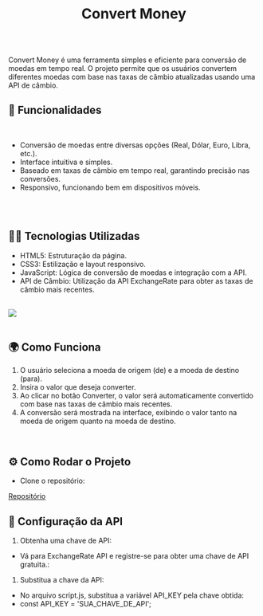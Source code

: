<h1 align="center">Convert Money</h1>
<br>
<br>
<p>Convert Money é uma ferramenta simples e eficiente para conversão de moedas em tempo real. O projeto permite que os usuários convertem diferentes moedas com base nas taxas de câmbio atualizadas usando uma API de câmbio.</p>
<h2>🚀 Funcionalidades</h2>
<br>
<ul>
  <li>Conversão de moedas entre diversas opções (Real, Dólar, Euro, Libra, etc.).</li>
  <li>Interface intuitiva e simples.</li>
  <li>Baseado em taxas de câmbio em tempo real, garantindo precisão nas conversões.</li>
  <li>Responsivo, funcionando bem em dispositivos móveis.</li>
</ul>
<br>
<br>
<h2>🧑‍💻 Tecnologias Utilizadas</h2>
<ul>
  <li>HTML5: Estruturação da página.</li>
  <li>CSS3: Estilização e layout responsivo.</li>
  <li>JavaScript: Lógica de conversão de moedas e integração com a API.</li>
  <li>API de Câmbio: Utilização da API ExchangeRate para obter as taxas de câmbio mais recentes.</li>
</ul>
<br>
<img src="https://github.com/alencarpereira/currency-convert-ale/blob/main/assets/currency.png?raw=true">
<br>
<br>
<h2>🌍 Como Funciona</h2>
<ol>
  <li>O usuário seleciona a moeda de origem (de) e a moeda de destino (para).</li>
  <li>Insira o valor que deseja converter.</li>
  <li>Ao clicar no botão Converter, o valor será automaticamente convertido com base nas taxas de câmbio mais recentes.</li>
  <li>A conversão será mostrada na interface, exibindo o valor tanto na moeda de origem quanto na moeda de destino.</li>
</ol>
<br>
<h2>⚙️ Como Rodar o Projeto</h2>
<ul>
  <li>Clone o repositório:</li>
</ul>
<a href="https://github.com/alencarpereira/currency-convert-ale.git">Repositório</a>
<br>
<h2>📝 Configuração da API</h2>
<ol>
  <li>Obtenha uma chave de API:</li>
</ol>
<ul>
  <li>Vá para ExchangeRate API e registre-se para obter uma chave de API gratuita.:</li>
</ul>
<ol>
  <li>Substitua a chave da API:</li>
</ol>
<ul>
  <li>No arquivo script.js, substitua a variável API_KEY pela chave obtida:</li>
  <li>const API_KEY = 'SUA_CHAVE_DE_API';</li>
</ul>


